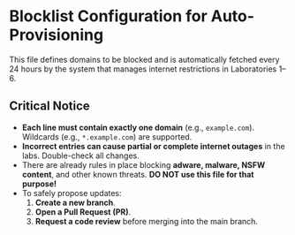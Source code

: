 # Blocklist Configuration for Auto-Provisioning

This file defines domains to be blocked and is automatically fetched every 24 hours by the system that manages internet restrictions in Laboratories 1–6.

## Critical Notice

- **Each line must contain exactly one domain** (e.g., `example.com`). Wildcards (e.g., `*.example.com`) are supported.
- **Incorrect entries can cause partial or complete internet outages** in the labs. Double-check all changes.
- There are already rules in place blocking **adware, malware, NSFW content**, and other known threats.
  **DO NOT use this file for that purpose!**
- To safely propose updates:
  1. **Create a new branch**.
  2. **Open a Pull Request (PR)**.
  3. **Request a code review** before merging into the main branch.